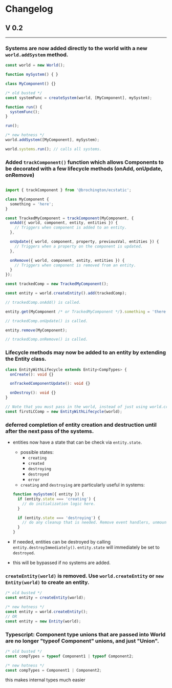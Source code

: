 # Changelog

## V 0.2

---

### Systems are now added directly to the world with a new `world.addSystem` method.

```typescript
const world = new World();

function mySystem() { }

class MyComponent() {}

/* old busted */
const systemFunc = createSystem(world, [MyComponent], mySystem);

function run() {
  systemFunc();
}

run();

/* new hotness */
world.addSystem([MyComponent], mySystem);

world.systems.run(); // calls all systems.
```


### Added `trackComponent()` function which allows Components to be decorated with a few lifecycle methods (onAdd, onUpdate, onRemove)

```typescript

import { trackComponent } from '@brochington/ecstatic';

class MyComponent {
  something = 'here';
}

const TrackedMyComponent = trackComponent(MyComponent, {
  onAdd({ world, component, entity, entities }) {
    // Triggers when component is added to an entity.
  },

  onUpdate({ world, component, property, previousVal, entities }) {
    // Triggers when a property on the component is updated.
  },

  onRemove({ world, component, entity, entities }) {
    // Triggers when component is removed from an entity.
  }
});

const trackedComp = new TrackedMyComponent();

const entity = world.createEntity().add(trackedComp);

// trackedComp.onAdd() is called.

entity.get(MyComponent /* or TrackedMyComponent */).something = 'there';

// trackedComp.onUpdate() is called.

entity.remove(MyComponent);

// trackedComp.onRemove() is called.
```


### Lifecycle methods may now be added to an entity by extending the Entity class.

```typescript
class EntityWithLifecycle extends Entity<CompTypes> {
  onCreate(): void {}

  onTrackedComponentUpdate(): void {}

  onDestroy(): void {}
}

// Note that you must pass in the world, instead of just using world.createEntity().
const firstLCComp = new EntityWithLifecycle(world);
```


### deferred completion of entity creation and destruction until after the next pass of the systems.

  - entities now have a state that can be check via `entity.state`.
    - possible states:
        - `creating`
        - `created`
        - `destroying`
        - `destroyed`
        - `error`
    - `creating` and `destroying` are particularly useful in systems:

    ```typescript
    function mySystem({ entity }) {
      if (entity.state === 'creating') {
        // do initialization logic here.
      }

      if (entity.state === 'destroying') {
        // do any cleanup that is needed. Remove event handlers, unmount elements, etc.
      }
    }
    ```

  - If needed, entities can be destroyed by calling `entity.destroyImmediately()`. `entity.state` will immediately be set to `destroyed`.

  - this will be bypassed if no systems are added.


### `createEntity(world)` is removed. Use `world.createEntity` or `new Entity(world)` to create an entity.

```typescript
/* old busted */
const entity = createEntity(world);

/* new hotness */
const entity = world.createEntity();
// OR
const entity = new Entity(world);
```


### Typescript: Component type unions that are passed into World are no longer  "typeof Component" unions, and just "Union".

```typescript
/* old busted */
const compTypes = typeof Component1 | typeof Component2;

/* new hotness */
const compTypes = Component1 | Component2;
```

this makes internal types much easier